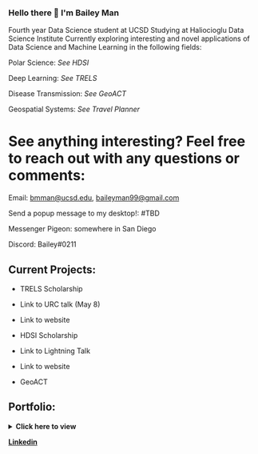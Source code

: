 ### Hello there 👋 I'm Bailey Man

Fourth year Data Science student at UCSD
Studying at Haliocioglu Data Science Institute
Currently exploring interesting and novel 
applications of Data Science and Machine
Learning in the following fields:

Polar Science: *See HDSI*

Deep Learning: *See TRELS*

Disease Transmission: *See GeoACT*

Geospatial Systems: *See Travel Planner*

# See anything interesting? Feel free to reach out with any questions or comments:

Email: bmman@ucsd.edu, baileyman99@gmail.com

Send a popup message to my desktop!: #TBD

Messenger Pigeon: somewhere in San Diego

Discord: Bailey#0211

## Current Projects:

* TRELS Scholarship
* Link to URC talk (May 8)
* Link to website

* HDSI Scholarship
* Link to Lightning Talk
* Link to website

* GeoACT

## Portfolio:
<details>
  <summary><strong>Click here to view</strong></summary>
  
  # complete
  
  1. __CSE 151A: [Reddit Post Popularity] ()__

  2. __Competition: [COVID Travel Planner] ()__

  # planned
  
  1. __Self: [Popup Lyrics] ()__

  2. __Self: [Article Viewer (use twitter message api)] ()__
  

</details>

[__Linkedin__](https://www.linkedin.com/in/bailey-man-1414a3144/)

<!--
**Bailey-Man/Bailey-Man** is a ✨ _special_ ✨ repository because its `README.md` (this file) appears on your GitHub profile.

Here are some ideas to get you started:

- 🔭 I’m currently working on ...
- 🌱 I’m currently learning ...
- 👯 I’m looking to collaborate on ...
- 🤔 I’m looking for help with ...
- 💬 Ask me about ...
- 📫 How to reach me: ...
- 😄 Pronouns: ...
- ⚡ Fun fact: ...
-->
